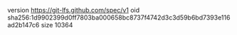 version https://git-lfs.github.com/spec/v1
oid sha256:1d9902399d0ff7803ba000658bc8737f4742d3c3d59b6bd7393e116ad2b147c6
size 10364
